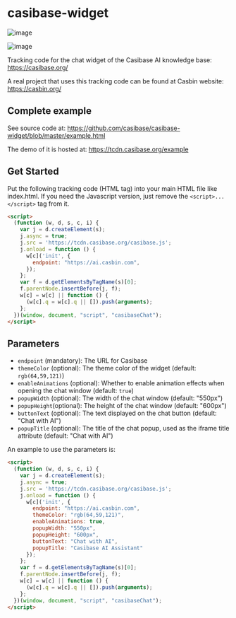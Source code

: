 # casibase-widget

![image](https://github.com/user-attachments/assets/e68510fe-107d-4718-983f-371b5f09e6e3)

![image](https://github.com/user-attachments/assets/682ca165-7941-4739-a5d4-a3bd36b6ce9a)

Tracking code for the chat widget of the Casibase AI knowledge base: https://casibase.org/

A real project that uses this tracking code can be found at Casbin website: https://casbin.org/

## Complete example

See source code at: https://github.com/casibase/casibase-widget/blob/master/example.html

The demo of it is hosted at: https://tcdn.casibase.org/example

## Get Started

Put the following tracking code (HTML tag) into your main HTML file like index.html. If you need the Javascript version, just remove the `<script>...</script>` tag from it.

```html
<script>
  (function (w, d, s, c, i) {
    var j = d.createElement(s);
    j.async = true;
    j.src = 'https://tcdn.casibase.org/casibase.js';
    j.onload = function () {
      w[c]('init', {
        endpoint: "https://ai.casbin.com",
      });
    };
    var f = d.getElementsByTagName(s)[0];
    f.parentNode.insertBefore(j, f);
    w[c] = w[c] || function () {
      (w[c].q = w[c].q || []).push(arguments);
    };
  })(window, document, "script", "casibaseChat");
</script>
```

## Parameters

- `endpoint` (mandatory): The URL for Casibase
- `themeColor` (optional): The theme color of the widget (default: `rgb(64,59,121)`)
- `enableAnimations` (optional): Whether to enable animation effects when opening the chat window (default: `true`)
- `popupWidth` (optional): The width of the chat window (default: "550px")
- `popupHeight`(optional): The height of the chat window (default: "600px")
- `buttonText` (optional): The text displayed on the chat button (default: "Chat with AI")
- `popupTitle` (optional): The title of the chat popup, used as the iframe title attribute (default: "Chat with AI")

An example to use the parameters is:

```html
<script>
  (function (w, d, s, c, i) {
    var j = d.createElement(s);
    j.async = true;
    j.src = 'https://tcdn.casibase.org/casibase.js';
    j.onload = function () {
      w[c]('init', {
        endpoint: "https://ai.casbin.com",
        themeColor: "rgb(64,59,121)",
        enableAnimations: true,
        popupWidth: "550px",
        popupHeight: "600px",
        buttonText: "Chat with AI",
        popupTitle: "Casibase AI Assistant"
      });
    };
    var f = d.getElementsByTagName(s)[0];
    f.parentNode.insertBefore(j, f);
    w[c] = w[c] || function () {
      (w[c].q = w[c].q || []).push(arguments);
    };
  })(window, document, "script", "casibaseChat");
</script>
```
